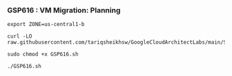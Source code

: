 ### GSP616 :  VM Migration: Planning 

```
export ZONE=us-central1-b
```

```
curl -LO raw.githubusercontent.com/tariqsheikhsw/GoogleCloudArchitectLabs/main/Solutions/GSP616.sh

sudo chmod +x GSP616.sh

./GSP616.sh
```



